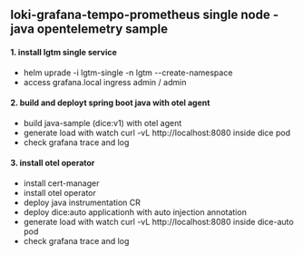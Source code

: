 ## loki-grafana-tempo-prometheus single node - java opentelemetry sample

#### 1. install lgtm single service
- helm uprade -i lgtm-single -n lgtm --create-namespace
- access grafana.local ingress admin / admin

#### 2. build and deployt spring boot java with otel agent
- build java-sample (dice:v1) with otel agent
- generate load with watch curl -vL http://localhost:8080 inside dice pod
- check grafana trace and log

#### 3. install otel operator 
- install cert-manager
- install otel operator
- deploy java instrumentation CR
- deploy dice:auto applicationh with auto injection annotation
- generate load with watch curl -vL http://localhost:8080 inside dice-auto pod
- check grafana trace and log
